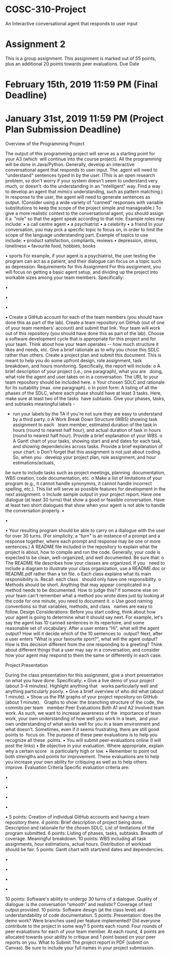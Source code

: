# COSC-310-Project
An Interactive conversational agent that responds to user input



# Assignment 2
This is a group assignment. This assignment is marked out of 55 points, plus an additional 20 points towards peer evaluations.
Due Date

# February 15th, 2019 11:59 PM (Final Deadline)
# January 31st, 2019 11:59 PM (Project Plan Submission Deadline)

Overview of the Programming Project

The output of this programming project will serve as a starting point for your A3 (which  will continue into the course project). All the programming will be done in Java/Python.
Generally, develop an interactive conversational agent that responds to user input. The  agent will need to "understand" sentences typed in by the user. (This is an open research  problem, so don't worry if your system doesn't seem to understand very much, or doesn't  do the understanding in an "intelligent" way. Find a way to develop an agent that
*mimics* understanding, such as pattern matching.)
In response to the user, the agent will need to generate sentences as output. (Consider using a wide variety of "canned" responses with variable substitutions to keep the scope of the project simple and manageable.)
To give a more realistic context to the conversational agent, you should assign it a  "role" so that the agent speak according to that role. Example roles may include:
•    a call centre agent
•    a psychiatrist
•    a celebrity
•    a friend
In your conversation, you may pick a specific topic to focus on, in order to limit the scope of the language understanding part. Example of topics to use include:
•    product satisfaction, compliants, reviews
•    depression, stress, loneliness
•    favourite food, hobbies, books





•    sports
For example, if your agent is a psychiatrist, the user testing the program can act as a patient, and their dialogue can focus on a topic such as depression.
Requirements for this Assignment
For this assignment, you will focus on getting a basic agent setup, and dividing up the project into workable sizes among your team members. Specifically:

•

•



•




•
Create a GitHub account for each of the team members (you should have done this as part of the lab).
Create a team repository on GitHub (out of one of your team members' account) and submit that link. Your team will work out of this repository (you should have done this as part of the lab).
Choose a software development cycle that is appropriate for this project and for your team. Think about how your team operates -- how much structure it likes and needs, etc. Give a brief rationale as to why you chose this SDLC rather
than others.
Create a project plan and submit this document. This is meant to help you do some upfront design, role assignment, task breakdown, and hours monitoring. Specifically, the report will include:
o   A brief description of your project (i.e., one paragraph), what you are  	doing, what role the agent and user takes on in a conversation. The URL
to your team repository should be included here.
o   Your chosen SDLC and rationale for its suitability (max. one paragraph).
o   In point form: A listing of all the phases of the SDLC, where each phase
should have at least 3 tasks. Here, make sure at least two of the tasks  have subtasks. Give your phases, tasks, and subtasks meaningful labels -
- run your labels by the TA if you're not sure they are easy to understand by a third party.
o   A Work Break Down Structure (WBS) showing task assignment to each  	team member, estimated duration of the task in hours (round to nearest
half hour), and actual duration of task in hours (round to nearest half hour). Provide a brief explanation of your WBS.
o   A Gantt chart of your tasks, showing start and end dates for each task,  	and showing dependencies across tasks. Provide a brief explanation of
your chart.
o   Don't forget that this assignment is not just about coding. So, when you  	develop your project plan, role assignment, and hour estimations/actuals,





be sure to include tasks such as project meetings, planning  documentation, WBS creation, code documentation, etc.
o   Make a list of limitations of your program (e.g., it cannot handle
synonymns, it cannot handle incorrect spelling, etc.). This list will serve as possible features for development in the next assignment.
o   Include sample output in your project report. Have one dialogue (at least
30 turns) that show a good or feasible conversation. Have at least two short dialogues that show when your agent is not able to handle the conversation properly.
•




•

•
Your resulting program should be able to carry on a dialogue with the user for over 30 turns. (For simplicity, a "turn" is an instance of a prompt and a
response together, where each prompt and response may be one or more sentences.)
A README file included in the repository to explain what the project is about, how to compile and run the code.
Generally, your code is expected to be clean, well-organized, and well documented. Be sure that:
o   The README file describes how your classes are organized. If you  	need to include a diagram to illustrate your class organization, use a
README.doc or README.pdf rather than a txt file.
o   Each class explains what its main responsibility is. Recall: each class  	should only have one responsibility.
o   Methods should be short. Anything that may appear complicated in a  	method needs to be documented. How to judge this? If someone else on
your team can't remember what a method you wrote does just by looking at the code for one minute, you need to document it.
o   Use good naming conventions so that variables, methods, and class  	names are easy to follow.
Design Considerations: Before you start coding, think about how your agent is going to determine what it should say next. For example, let's say the agent has 10 canned sentences in its repertoire, and some reasonable set of vocabulary. After a user enters "Hi", what will the agent output? How will it decide which of the 10 sentences to  output? Next, after a user enters "What is your favourite sport?", what will the agent output? How is this decision different from the one responding to a greeting? Think about different things that a user may say in a conversation, and consider how your agent may respond to them the same or differently in each case.



Project Presentation

During the class presentation for this assignment, give a short presentation on what you have done. Specifically:
•    Give a live demo of your project (about 3-4 minutes). Highlight anything that  	works particularly well and anything particularly poorly.
•    Give a brief overview of who did what (about 1 minute).
•    Show us the PM graphs of your project repository on GitHub (about 1 minute).  	Graphs to show: the branching structure of the code, the commits per team  	member
Peer Evaluations
Both A1 and A2 involved team work. As such, we want to increase awareness of the  importance of team work, your own understanding of how well you work in a team,  and your own understanding of what works well for you in a team environment and  what doesn't. Sometimes, even if it seems frustrating, there are still good points to  focus on. The purpose of these peer evaluations is to help you recognize all these  points.
•    You will submit peer-evaluations online (I will post the links)
•    Be objective in your evaluation. Where appropriate, explain why a certain score  	is particularly high or low.
•    Remember to point out both strengths and points for improvement. These
evaluations are to help you increase your own ability for critiquing as well as to help others improve.
Evaluation Criteria
Specific evaluation criteria are:

•

•

•

•

•
5 points: Creation of individual GitHub accounts and having a team repository there.
4 points: Brief description of project being done. Description and rationale for the chosen SDLC. List of limitations of the program submitted.
6 points: Listing of phases, tasks, subtasks. Breadth of coverage. Meaningful breakdown.
10 points: WBS including all task assignments, hour estimations, actual hours. Distribution of workload should be fair.
5 points: Gantt chart with start/end dates and dependencies.






•



•

•

•



10 points: Software's ability to undergo 30 turns of a dialogue. Quality of dialogue: is the conversation "smooth" and realistic? Coverage of test output provided.
10 points: Software design (at the class level) and understandability of code documentation.
5 points: Presentation: does the demo work? Were branches used per feature implemented? Did everyone contribute to the project in some way?
5 points each round: Four rounds of peer evaluations for each of your team member. At each round, 4 points are allocated towards your ability to critique and 1 point based on your peer reports on you.
What to Submit
The project report in PDF (submit on Canvas).
Be sure to include your full names in your project submission.

